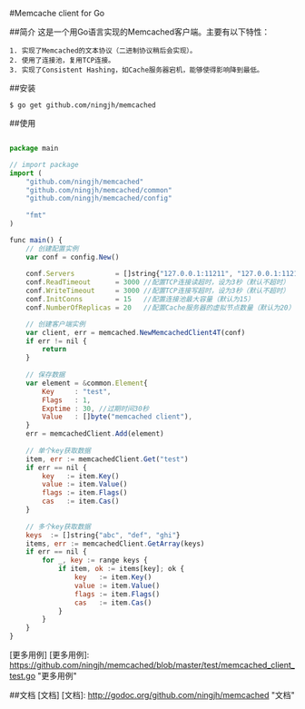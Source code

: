 #Memcache client for Go

##简介
    这是一个用Go语言实现的Memcached客户端。主要有以下特性：
    
    1. 实现了Memcached的文本协议（二进制协议稍后会实现）。
    2. 使用了连接池，复用TCP连接。
    3. 实现了Consistent Hashing，如Cache服务器宕机，能够使得影响降到最低。

##安装
```
$ go get github.com/ningjh/memcached
```

##使用
```js

package main

// import package
import (
    "github.com/ningjh/memcached"
    "github.com/ningjh/memcached/common"
    "github.com/ningjh/memcached/config"
    
    "fmt"
)

func main() {
    // 创建配置实例
    var conf = config.New()
    
    conf.Servers          = []string{"127.0.0.1:11211", "127.0.0.1:11212"}//配置Cache服务器列表
    conf.ReadTimeout      = 3000 //配置TCP连接读超时，设为3秒（默认不超时）
    conf.WriteTimeout     = 3000 //配置TCP连接写超时，设为3秒（默认不超时）
    conf.InitConns        = 15   //配置连接池最大容量（默认为15）
    conf.NumberOfReplicas = 20   //配置Cache服务器的虚拟节点数量（默认为20）

    // 创建客户端实例
    var client, err = memcached.NewMemcachedClient4T(conf)
    if err != nil {
        return
    }
    
    // 保存数据
    var element = &common.Element{
        Key     : "test",
        Flags   : 1,
        Exptime : 30, //过期时间30秒
        Value   : []byte("memcached client"),
    }
    err = memcachedClient.Add(element)
    
    // 单个key获取数据
    item, err := memcachedClient.Get("test")
    if err == nil {
        key   := item.Key()
        value := item.Value()
        flags := item.Flags()
        cas   := item.Cas()
    }
    
    // 多个key获取数据
    keys  := []string{"abc", "def", "ghi"}
    items, err := memcachedClient.GetArray(keys)
    if err == nil {
        for _, key := range keys {
            if item, ok := items[key]; ok {
                key   := item.Key()
                value := item.Value()
                flags := item.Flags()
                cas   := item.Cas()
            }
        }
    }
}
```
[更多用例]
[更多用例]: https://github.com/ningjh/memcached/blob/master/test/memcached_client_test.go "更多用例"

##文档
[文档]
[文档]: http://godoc.org/github.com/ningjh/memcached "文档"
